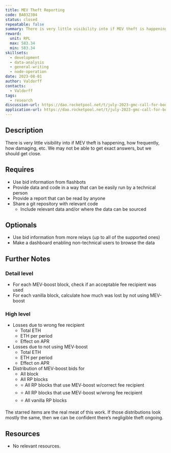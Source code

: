 ```yaml
---
title: MEV Theft Reporting
code: BA032304
status: closed
repeatable: false
summary: There is very little visibility into if MEV theft is happening, how frequently, how damaging, etc. We may not be able to get exact answers, but we should get close.
reward:
  unit: RPL
  max: 583.34
  min: 583.34
skillsets:
  - development
  - data-analysis
  - general-writing
  - node-operation
date: 2023-08-01
author: Valdorff
contacts:
  - Valdorff
tags: 
  - research
discussion-url: https://dao.rocketpool.net/t/july-2023-gmc-call-for-bounty-applications-deadline-is-july-15th/1936/6
application-url: https://dao.rocketpool.net/t/july-2023-gmc-call-for-bounty-applications-deadline-is-july-15th/1936/6
---
```


## Description

There is very little visibility into if MEV theft is happening, how frequently, how damaging, etc.
We may not be able to get exact answers, but we should get close.

## Requires
* Use bid information from flashbots
* Provide data and code in a way that can be easily run by a technical person
* Provide a report that can be read by anyone
* Share a git repository with relevant code
  * Include relevant data and/or where the data can be sourced

## Optionals
*  Use bid information from more relays (up to all of the supported ones)
*  Make a dashboard enabling non-technical users to browse the data

## Further Notes

### Detail level
* For each MEV-boost block, check if an acceptable fee recipient was used
* For each vanilla block, calculate how much was lost by not using MEV-boost

### High level
* Losses due to wrong fee recipient
  * Total ETH
  * ETH per period
  * Effect on APR
* Losses due to not using MEV-boost
  * Total ETH
  * ETH per period
  * Effect on APR
* Distribution of MEV-boost bids for
  * All block
  * All RP blocks
  * :star: All RP blocks that use MEV-boost w/correct fee recipient
  * :star: All RP blocks that use MEV-boost w/wrong fee recipient
  * :star: All vanilla RP blocks

The starred items are the real meat of this work. If those distributions look mostly the same, then we can be confident there’s negligible theft ongoing.

## Resources
* No relevant resources.
